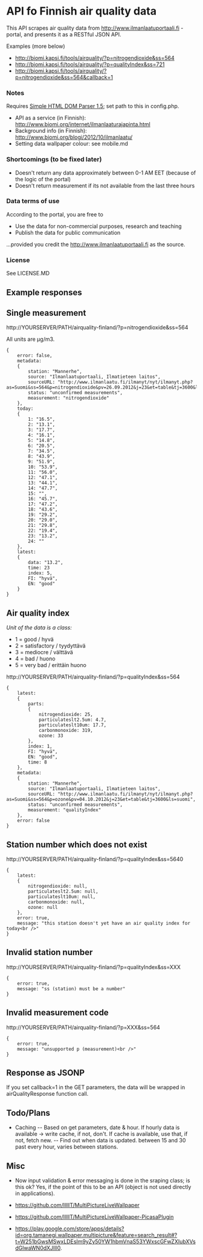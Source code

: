 
API fo Finnish air quality data
===============================

This API scrapes air quality data from http://www.ilmanlaatuportaali.fi -portal, and presents it as a RESTful JSON API.

Examples (more below)
- http://biomi.kapsi.fi/tools/airquality/?p=nitrogendioxide&ss=564
- http://biomi.kapsi.fi/tools/airquality/?p=qualityIndex&ss=721
- http://biomi.kapsi.fi/tools/airquality/?p=nitrogendioxide&ss=564&callback=1

### Notes

Requires [Simple HTML DOM Parser 1.5](http://simplehtmldom.sourceforge.net); set path to this in config.php.

- API as a service (in Finnish): http://www.biomi.org/internet/ilmanlaaturajapinta.html
- Background info (in Finnish): http://www.biomi.org/blogi/2012/10/ilmanlaatu/
- Setting data wallpaper colour: see mobile.md

### Shortcomings (to be fixed later)

- Doesn't return any data approximately between 0-1 AM EET (because of the logic of the portal)
- Doesn't return measurement if its not available from the last three hours


### Data terms of use

According to the portal, you are free to 

- Use the data for non-commercial purposes, research and teaching
- Publish the data for public communication

...provided you credit the http://www.ilmanlaatuportaali.fi as the source.

### License

See LICENSE.MD




Example responses
-----------------

## Single measurement
http://YOURSERVER/PATH/airquality-finland/?p=nitrogendioxide&ss=564

All units are µg/m3.

	{
		error: false,
		metadata:
		{
			station: "Mannerhe",
			source: "Ilmanlaatuportaali, Ilmatieteen laitos",
			sourceURL: "http://www.ilmanlaatu.fi/ilmanyt/nyt/ilmanyt.php?as=Suomi&ss=564&p=nitrogendioxide&pv=26.09.2012&j=23&et=table&tj=3600&ls=suomi",
			status: "unconfirmed measurements",
			measurement: "nitrogendioxide"
		},
		today:
		{
			1: "16.5",
			2: "13.1",
			3: "17.7",
			4: "16.1",
			5: "14.8",
			6: "20.5",
			7: "34.5",
			8: "43.9",
			9: "51.9",
			10: "53.9",
			11: "56.0",
			12: "47.1",
			13: "44.1",
			14: "47.7",
			15: "",
			16: "45.7",
			17: "47.2",
			18: "43.6",
			19: "29.2",
			20: "29.0",
			21: "29.8",
			22: "19.4",
			23: "13.2",
			24: ""
		},
		latest:
		{
			data: "13.2",
			time: 23
			index: 5,
			FI: "hyvä",
			EN: "good"
		}
	}


## Air quality index

*Unit of the data is a class:* 
- 1 = good / hyvä
- 2 = satisfactory / tyydyttävä
- 3 = mediocre / välttävä
- 4 = bad / huono
- 5 = very bad / erittäin huono

http://YOURSERVER/PATH/airquality-finland/?p=qualityIndex&ss=564
		
	{
		latest:
		{
			parts:
			{
				nitrogendioxide: 25,
				particulateslt2.5um: 4.7,
				particulateslt10um: 17.7,
				carbonmonoxide: 319,
				ozone: 33
			},
			index: 1,
			FI: "hyvä",
			EN: "good",
			time: 8
		},
		metadata:
		{
			station: "Mannerhe",
			source: "Ilmanlaatuportaali, Ilmatieteen laitos",
			sourceURL: "http://www.ilmanlaatu.fi/ilmanyt/nyt/ilmanyt.php?as=Suomi&ss=564&p=ozone&pv=04.10.2012&j=23&et=table&tj=3600&ls=suomi",
			status: "unconfirmed measurements",
			measurement: "qualityIndex"
		},
		error: false
	}


## Station number which does not exist
http://YOURSERVER/PATH/airquality-finland/?p=qualityIndex&ss=5640

	{
		latest:
		{
			nitrogendioxide: null,
			particulateslt2.5um: null,
			particulateslt10um: null,
			carbonmonoxide: null,
			ozone: null
		},
		error: true,
		message: "this station doesn't yet have an air quality index for today<br />"
	}

## Invalid station number
http://YOURSERVER/PATH/airquality-finland/?p=qualityIndex&ss=XXX

	{
		error: true,
		message: "ss (station) must be a number"
	}

## Invalid measurement code
http://YOURSERVER/PATH/airquality-finland/?p=XXX&ss=564

	{
		error: true,
		message: "unsupported p (measurement)<br />"
	}

## Response as JSONP
If you set callback=1 in the GET parameters, the data will be wrapped in airQualityResponse function call.

Todo/Plans
----------

- Caching
-- Based on get parameters, date & hour. If hourly data is available -> write cache, if not, don't. If cache is available, use that, if not, fetch new.
-- Find out when data is updated. between 15 and 30 past every hour, varies between stations.
 
Misc
----

- Now input validation & error messaging is done in the sraping class; is this ok? Yes, if the point of this to be an API (object is not used directly in applications). 

- https://github.com/lllllT/MultiPictureLiveWallpaper
- https://github.com/lllllT/MultiPictureLiveWallpaper-PicasaPlugin
- https://play.google.com/store/apps/details?id=org.tamanegi.wallpaper.multipicture&feature=search_result#?t=W251bGwsMSwxLDEsIm9yZy50YW1hbmVnaS53YWxscGFwZXIubXVsdGlwaWN0dXJlIl0.

